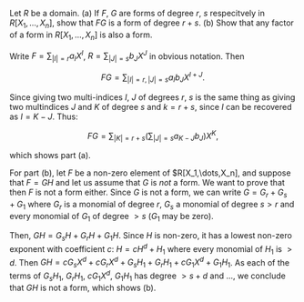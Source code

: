 Let $R$ be a domain. (a) If $F$, $G$ are forms of degree $r$, $s$ respecitvely
in $R[X_1,\dots,X_n]$, show that $FG$ is a form of degree $r+s$. (b) Show that
any factor of a form in $R[X_1,\dots,X_n]$ is also a form.

Write $F = \sum_{|I|=r}a_IX^I$, $R = \sum_{|J|=s}b_JX^J$ in obvious notation.
Then

$$FG=\sum_{|I|=r, |J|=s}a_Ib_JX^{I+J}.$$

Since giving two multi-indices $I$, $J$ of degrees $r$, $s$ is the same thing as
giving two multindices $J$ and $K$ of degree $s$ and $k=r+s$, since $I$ can be
recovered as $I = K - J$. Thus:

$$FG=\sum_{|K|=r+s}\left(\sum_{|J|=s}a_{K-J}b_J\right)X^K,$$

which shows part (a).

For part (b), let $F$ be a non-zero element of $R[X_1,\dots,X_n], and suppose
that $F=GH$ and let us assume that $G$ is _not_ a form. We want to prove that
then $F$ is not a form either. Since $G$ is not a form, we can write $G = G_r +
G_s + G_1$ where $G_r$ is a monomial of degree $r$, $G_s$ a monomial of degree
$s > r$ and every monomial of $G_1$ of degree $> s$ ($G_1$ may be zero).

Then, $GH = G_sH + G_rH + G_1H$. Since $H$ is non-zero, it has a lowest non-zero
exponent with coefficient $c$: $H = cH^d + H_1$ where every monomial of $H_1$ is
$> d$. Then $GH = cG_sX^d + cG_rX^d + G_sH_1 + G_rH_1 + cG_1X^d + G_1H_1$. As
each of the terms of $G_sH_1$, $G_rH_1$, $cG_1X^d$, $G_1H_1$ has degree $> s+d$
and ..., we conclude that $GH$ is not a form, which shows (b).
